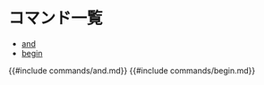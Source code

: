 # コマンド一覧

- [and](#and)
- [begin](#begin)

{{#include commands/and.md}}
{{#include commands/begin.md}}
